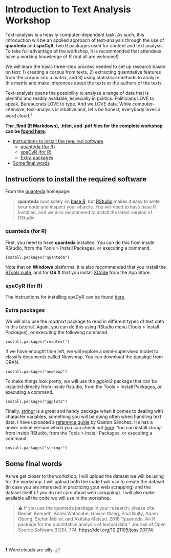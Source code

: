 # Introduction to Text Analysis Workshop 

Text-analysis is a heavily computer-dependent task. As such, this introduction will be an applied approach of text-analysis through the use of **quanteda** and **spaCyR**, two R packages used for content and text analysis. To take full advantage of the workshop, it is recommended that attendees have a working knowledge of R (but all are welcome!).  

We will learn the basic three-step process needed to set up research based on text: 1) creating a corpus from texts, 2) extracting quantitative features from the corpus into a matrix, and 3) using statistical methods to analyze this matrix and make inferences about the texts or the authors of the texts. 

Text-analysis opens the possibility to analyze a range of data that is plentiful and readily available, especially in politics. Politicians LOVE to speak. Bureaucrats LOVE to type. And we LOVE data. While computer-intensive, text-analysis is intuitive and, let's be honest, everybody loves a word cloud.<sup id="a1">[1](#f1)</sup> 

**The .Rmd (R Markdown), .htlm, and .pdf files for the complete workshop can be [found here](https://github.com/vallejo086/Text-Analysis-Workshop-U-Houston/tree/master/Workshop).**

  - [Instructions to install the required software](#instructions-to-install-the-required-software)
    - [quanteda (for R)](#quanteda-for-r)
    - [spaCyR (for R)](#spacyr-for-r)
    - [Extra packages](#extra-packages)
  - [Some final words](#some-final-words)
  
## Instructions to install the required software

From the [quanteda](https://tutorials.quanteda.io) homepage:

> **quanteda** runs solely on [base R](https://cran.r-project.org), but [RStudio](https://www.rstudio.com/products/rstudio/download/) makes it easy to write your code and inspect your objects. You will need to have base R installed, and we also recommend to install the latest version of RStudio.

### quanteda (for R)

First, you need to have **quanteda** installed. You can do this from inside RStudio, from the Tools > Install Packages, or executing a command.

```
install.packages("quanteda")
```

Note that on **Windows** platforms, it is also recommended that you install the [RTools suite](https://cran.r-project.org/bin/windows/Rtools/), and for **OS X** that you install [XCode](https://apps.apple.com/gb/app/xcode/id497799835?mt=12) from the App Store.

### spaCyR (for R)

The instructions for installing spaCyR can be found [here](https://github.com/vallejo086/Text-Analysis-Workshop-U-Houston/blob/master/Installing%20spaCyR/Installing_spaCyR.md).

### Extra packages

We will also use the *readtext* package to read in different types of text data in this tutorial. Again, you can do this using RStudio menu (Tools > Install Packages), or executing the following command.

```
install.packages("readtext")
```

If we have enought time left, we will explore a semi-supervised model to classify documents called Newsmap. You can download the pacakge from CRAN.

```
install.packages("newsmap")   
```

To make things look pretty, we will use the *ggplot2* package that can be installed directly from inside Rstudio, from the Tools > Install Packages, or executing a command.

```
install.packages("ggplot2")
```

Finally, [stringr](https://cran.r-project.org/web/packages/stringr/vignettes/stringr.html) is a great and handy package when it comes to dealing with character variables, something you will be doing often when handling text data. I have uploaded a [reference guide](https://github.com/vallejo086/Text-Analysis-Workshop-U-Houston/blob/master/Sanchez%20(2013)%20-%20Handling%20and%20Processing%20Strings%20in%20R.pdf) by Gastón Sánchez. He has a newer online version which you can check out [here](http://www.gastonsanchez.com/r4strings/). You can install *stringr* from inside RStudio, from the Tools > Install Packages, or executing a command.

```
install.packages("stringr")
```
## Some final words

As we get closer to the workshop, I will upload the dataset we will be using for the workshop. I will upload both the code I will use to create the dataset (in case you are interested in practicing your web scrapping) and the dataset itself (if you do not care about web scrapping). I will also make available all the code we will use in the workshop.   


> :warning: If you use the quanteda package in your research, please cite:
> Benoit, Kenneth, Kohei Watanabe, Haiyan Wang, Paul Nulty, Adam Obeng, Stefan Müller, and Akitaka Matsuo. 2018 “quanteda: An R package for the quantitative analysis of textual data.” Journal of Open Source Software 3(30), 774. https://doi.org/10.21105/joss.00774.


&nbsp;
&nbsp;
&nbsp;
&nbsp;
&nbsp;
&nbsp;
&nbsp;

<b id="f1">1</b> Word clouds are silly. [↩](#a1)
